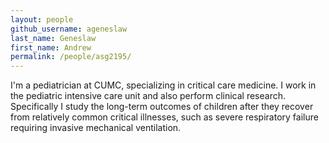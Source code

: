 ```yaml
---
layout: people
github_username: ageneslaw
last_name: Geneslaw
first_name: Andrew
permalink: /people/asg2195/
---
```


I'm a pediatrician at CUMC, specializing in critical care medicine. I work in the pediatric intensive care unit and also perform clinical research. Specifically I study the long-term outcomes of children after they recover from relatively common critical illnesses, such as severe respiratory failure requiring invasive mechanical ventilation.